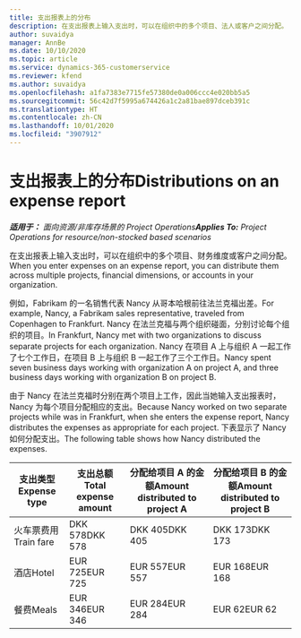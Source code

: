 ```yaml
---
title: 支出报表上的分布
description: 在支出报表上输入支出时，可以在组织中的多个项目、法人或客户之间分配。
author: suvaidya
manager: AnnBe
ms.date: 10/10/2020
ms.topic: article
ms.service: dynamics-365-customerservice
ms.reviewer: kfend
ms.author: suvaidya
ms.openlocfilehash: a1fa7383e7715fe57380de0a006ccc4e020bb5a5
ms.sourcegitcommit: 56c42d7f5995a674426a1c2a81bae897dceb391c
ms.translationtype: HT
ms.contentlocale: zh-CN
ms.lasthandoff: 10/01/2020
ms.locfileid: "3907912"
---
```

# <a name="distributions-on-an-expense-report"></a><span data-ttu-id="973f0-103">支出报表上的分布</span><span class="sxs-lookup"><span data-stu-id="973f0-103">Distributions on an expense report</span></span>

<span data-ttu-id="973f0-104">_**适用于：** 面向资源/非库存场景的 Project Operations_</span><span class="sxs-lookup"><span data-stu-id="973f0-104">_**Applies To:** Project Operations for resource/non-stocked based scenarios_</span></span>

<span data-ttu-id="973f0-105">在支出报表上输入支出时，可以在组织中的多个项目、财务维度或客户之间分配。</span><span class="sxs-lookup"><span data-stu-id="973f0-105">When you enter expenses on an expense report, you can distribute them across multiple projects, financial dimensions, or accounts in your organization.</span></span>

<span data-ttu-id="973f0-106">例如，Fabrikam 的一名销售代表 Nancy 从哥本哈根前往法兰克福出差。</span><span class="sxs-lookup"><span data-stu-id="973f0-106">For example, Nancy, a Fabrikam sales representative, traveled from Copenhagen to Frankfurt.</span></span> <span data-ttu-id="973f0-107">Nancy 在法兰克福与两个组织碰面，分别讨论每个组织的项目。</span><span class="sxs-lookup"><span data-stu-id="973f0-107">In Frankfurt, Nancy met with two organizations to discuss separate projects for each organization.</span></span> <span data-ttu-id="973f0-108">Nancy 在项目 A 上与组织 A 一起工作了七个工作日，在项目 B 上与组织 B 一起工作了三个工作日。</span><span class="sxs-lookup"><span data-stu-id="973f0-108">Nancy spent seven business days working with organization A on project A, and three business days working with organization B on project B.</span></span>

<span data-ttu-id="973f0-109">由于 Nancy 在法兰克福时分别在两个项目上工作，因此当她输入支出报表时，Nancy 为每个项目分配相应的支出。</span><span class="sxs-lookup"><span data-stu-id="973f0-109">Because Nancy worked on two separate projects while was in Frankfurt, when she enters the expense report, Nancy distributes the expenses as appropriate for each project.</span></span> <span data-ttu-id="973f0-110">下表显示了 Nancy 如何分配支出。</span><span class="sxs-lookup"><span data-stu-id="973f0-110">The following table shows how Nancy distributed the expenses.</span></span>

| <span data-ttu-id="973f0-111">支出类型</span><span class="sxs-lookup"><span data-stu-id="973f0-111">Expense type</span></span> | <span data-ttu-id="973f0-112">支出总额</span><span class="sxs-lookup"><span data-stu-id="973f0-112">Total expense amount</span></span> | <span data-ttu-id="973f0-113">分配给项目 A 的金额</span><span class="sxs-lookup"><span data-stu-id="973f0-113">Amount distributed to project A</span></span> | <span data-ttu-id="973f0-114">分配给项目 B 的金额</span><span class="sxs-lookup"><span data-stu-id="973f0-114">Amount distributed to project B</span></span> |
|--------------|----------------------|---------------------------------|---------------------------------|
| <span data-ttu-id="973f0-115">火车票费用</span><span class="sxs-lookup"><span data-stu-id="973f0-115">Train fare</span></span>   | <span data-ttu-id="973f0-116">DKK 578</span><span class="sxs-lookup"><span data-stu-id="973f0-116">DKK 578</span></span>              | <span data-ttu-id="973f0-117">DKK 405</span><span class="sxs-lookup"><span data-stu-id="973f0-117">DKK 405</span></span>                         | <span data-ttu-id="973f0-118">DKK 173</span><span class="sxs-lookup"><span data-stu-id="973f0-118">DKK 173</span></span>                         |
| <span data-ttu-id="973f0-119">酒店</span><span class="sxs-lookup"><span data-stu-id="973f0-119">Hotel</span></span>        | <span data-ttu-id="973f0-120">EUR 725</span><span class="sxs-lookup"><span data-stu-id="973f0-120">EUR 725</span></span>              | <span data-ttu-id="973f0-121">EUR 557</span><span class="sxs-lookup"><span data-stu-id="973f0-121">EUR 557</span></span>                         | <span data-ttu-id="973f0-122">EUR 168</span><span class="sxs-lookup"><span data-stu-id="973f0-122">EUR 168</span></span>                         |
| <span data-ttu-id="973f0-123">餐费</span><span class="sxs-lookup"><span data-stu-id="973f0-123">Meals</span></span>        | <span data-ttu-id="973f0-124">EUR 346</span><span class="sxs-lookup"><span data-stu-id="973f0-124">EUR 346</span></span>              | <span data-ttu-id="973f0-125">EUR 284</span><span class="sxs-lookup"><span data-stu-id="973f0-125">EUR 284</span></span>                         | <span data-ttu-id="973f0-126">EUR 62</span><span class="sxs-lookup"><span data-stu-id="973f0-126">EUR 62</span></span>                          |
